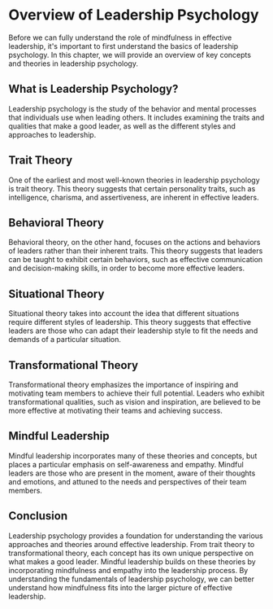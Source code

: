 Overview of Leadership Psychology
==================================================================================

Before we can fully understand the role of mindfulness in effective leadership, it's important to first understand the basics of leadership psychology. In this chapter, we will provide an overview of key concepts and theories in leadership psychology.

What is Leadership Psychology?
------------------------------

Leadership psychology is the study of the behavior and mental processes that individuals use when leading others. It includes examining the traits and qualities that make a good leader, as well as the different styles and approaches to leadership.

Trait Theory
------------

One of the earliest and most well-known theories in leadership psychology is trait theory. This theory suggests that certain personality traits, such as intelligence, charisma, and assertiveness, are inherent in effective leaders.

Behavioral Theory
-----------------

Behavioral theory, on the other hand, focuses on the actions and behaviors of leaders rather than their inherent traits. This theory suggests that leaders can be taught to exhibit certain behaviors, such as effective communication and decision-making skills, in order to become more effective leaders.

Situational Theory
------------------

Situational theory takes into account the idea that different situations require different styles of leadership. This theory suggests that effective leaders are those who can adapt their leadership style to fit the needs and demands of a particular situation.

Transformational Theory
-----------------------

Transformational theory emphasizes the importance of inspiring and motivating team members to achieve their full potential. Leaders who exhibit transformational qualities, such as vision and inspiration, are believed to be more effective at motivating their teams and achieving success.

Mindful Leadership
------------------

Mindful leadership incorporates many of these theories and concepts, but places a particular emphasis on self-awareness and empathy. Mindful leaders are those who are present in the moment, aware of their thoughts and emotions, and attuned to the needs and perspectives of their team members.

Conclusion
----------

Leadership psychology provides a foundation for understanding the various approaches and theories around effective leadership. From trait theory to transformational theory, each concept has its own unique perspective on what makes a good leader. Mindful leadership builds on these theories by incorporating mindfulness and empathy into the leadership process. By understanding the fundamentals of leadership psychology, we can better understand how mindfulness fits into the larger picture of effective leadership.


